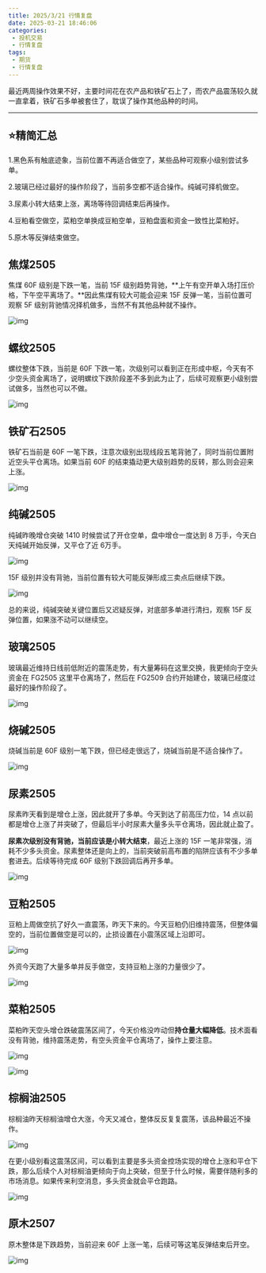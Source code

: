 ```yaml
---
title: 2025/3/21 行情复盘
date: 2025-03-21 18:46:06
categories: 
 - 投机交易
 - 行情复盘
tags:
 - 期货
 - 行情复盘
---
```


最近两周操作效果不好，主要时间花在农产品和铁矿石上了，而农产品震荡较久就一直拿着，铁矿石多单被套住了，耽误了操作其他品种的时间。

------

## ⭐精简汇总

1.黑色系有触底迹象，当前位置不再适合做空了，某些品种可观察小级别尝试多单。

2.玻璃已经过最好的操作阶段了，当前多空都不适合操作。纯碱可择机做空。

3.尿素小转大结束上涨，离场等待回调结束后再操作。

4.豆粕看空做空，菜粕空单换成豆粕空单，豆粕盘面和资金一致性比菜粕好。

5.原木等反弹结束做空。

## 焦煤2505

焦煤 60F 级别是下跌一笔，当前 15F 级别趋势背驰，**上午有空开单入场打压价格，下午空平离场了。**因此焦煤有较大可能会迎来 15F 反弹一笔，当前位置可观察 5F 级别背驰情况择机做多，当然不有其他品种就不操作。

![img](https://pic1.zhimg.com/v2-030887430df9a6335de41444483cf5fa_1440w.jpg)

## 螺纹2505

螺纹整体下跌，当前是 60F 下跌一笔，次级别可以看到正在形成中枢，今天有不少空头资金离场了，说明螺纹下跌阶段差不多到此为止了，后续可观察更小级别尝试做多，当然也可以不做。

![img](https://pic3.zhimg.com/v2-ccc05590465af1581dbd86b7abb85ad8_1440w.jpg)

## 铁矿石2505

铁矿石当前是 60F 一笔下跌，注意次级别出现线段五笔背驰了，同时当前位置附近空头平仓离场。如果当前 60F 的结束撬动更大级别趋势的反转，那么则会迎来上涨。

![img](https://pic2.zhimg.com/v2-44769741420cb02d16f0a4fd3ab8fa73_1440w.jpg)

## 纯碱2505

纯碱昨晚增仓突破 1410 时候尝试了开仓空单，盘中增仓一度达到 8 万手，今天白天纯碱开始反弹，又平仓了近 6万手。

![img](https://pic3.zhimg.com/v2-7b447ad098da656d8d76245b925a8680_1440w.jpg)

15F 级别并没有背驰，当前位置有较大可能反弹形成三卖点后继续下跌。

![img](https://pic3.zhimg.com/v2-41d3bc5bccdef1e0dc9e408280295f5a_1440w.jpg)

总的来说，纯碱突破关键位置后又迟疑反弹，对底部多单进行清扫，观察 15F 反弹位置，如果涨不动可以继续空。

## 玻璃2505

玻璃最近维持日线前低附近的震荡走势，有大量筹码在这里交换，我更倾向于空头资金在 FG2505 这里平仓离场了，然后在 FG2509 合约开始建仓，玻璃已经度过最好的操作阶段了。

![img](https://pic3.zhimg.com/v2-98db65fb175a38558e4a22667027d9ea_1440w.jpg)

## 烧碱2505

烧碱当前是 60F 级别一笔下跌，但已经走很远了，烧碱当前是不适合操作了。

![img](https://pic2.zhimg.com/v2-401c2ed309b0d4dbde747b62f620a267_1440w.jpg)

## 尿素2505

尿素昨天看到是增仓上涨，因此就开了多单。今天到达了前高压力位，14 点以前都是增仓上涨了并突破了，但最后半小时尿素大量多头平仓离场，因此就止盈了。

**尿素次级别没有背驰，当前应该是小转大结束**，最近上涨的 15F 一笔非常强，消耗不少多头资金。尿素整体还是向上的，当前突破前高布置的陷阱应该有不少多单套进去。后续等待完成 60F 级别下跌回调后再开多单。

![img](https://pic1.zhimg.com/v2-2ce8b3f4ffa3ed1bc5d900b584bb9454_1440w.jpg)

## 豆粕2505

豆粕上周做空抗了好久一直震荡，昨天下来的。今天豆粕仍旧维持震荡，但整体偏空的，当前位置做空是可以的，止损设置在小震荡区域上沿即可。

![img](https://pic2.zhimg.com/v2-f462dd39769f27b8a81a4beafe84eb89_1440w.jpg)

外资今天跑了大量多单并反手做空，支持豆粕上涨的力量很少了。

![img](https://pic1.zhimg.com/v2-719457a81f4083e1c089f59357957d14_1440w.jpg)

## 菜粕2505

菜粕昨天空头增仓跌破震荡区间了，今天价格没咋动但**持仓量大幅降低**。技术面看没有背驰，维持震荡走势，有空头资金平仓离场了，操作上要注意。

![img](https://picx.zhimg.com/v2-f71a44639ac4501fcbc5565026e9fbb7_1440w.jpg)

![img](https://pica.zhimg.com/v2-a979d3fbcbbb08d7cb3f87059b8fdd86_1440w.jpg)

## 棕榈油2505

棕榈油昨天棕榈油增仓大涨，今天又减仓，整体反反复复震荡，该品种最近不操作。

![img](https://pica.zhimg.com/v2-547ac9697ad13fceafc543f26b4b7d9c_1440w.jpg)

在更小级别看这震荡区间，可以看到主要是多头资金控场实现的增仓上涨和平仓下跌，那么后续个人对棕榈油更倾向于向上突破，但至于什么时候，需要伴随利多的市场消息。如果传来利空消息，多头资金就会平仓跑路。

![img](https://pic4.zhimg.com/v2-aa541eaebcccd1a99eac8b4ce9b7166d_1440w.jpg)

## 原木2507

原木整体是下跌趋势，当前迎来 60F 上涨一笔，后续可等这笔反弹结束后开空。

![img](https://pica.zhimg.com/v2-38e5aeeb39d1443d61900cc2ab258e1c_1440w.jpg)